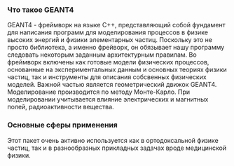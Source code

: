 ### Что такое GEANT4

GEANT4 - фреймворк на языке С++, представляющий собой фундамент для написания программ для моделирования процессов в физике высоких энергий и физики элементарных частиц. Поскольку это не просто библиотека, а именно фрейворк, он обязывает нашу программу следовать некоторым заданным архитектурным правилам. Во фреймворк включены как готовые модели физических процессов, основанные на экспериментальных данным и основных теориях физики частиц, так и инструменты для описания собсвенных физических моделей. Важной частью является геометрический движок GEANT4. Моделирование производится по методу Монте-Карло. При моделировании учитывается влияние электрических и магнитных полей, радиоактивности вещества.

### Основные сферы применения
Этот пакет очень активно используется как в ортодоксальной физике частиц, так и в разнообразных прикладных задачах вроде медицинской физики.


